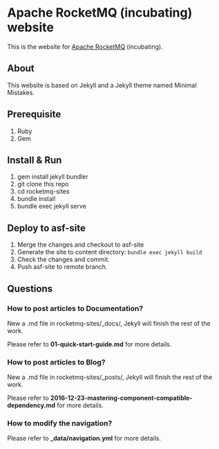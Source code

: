 # Apache RocketMQ (incubating) website

This is the website for [Apache RocketMQ](	http://rocketmq.incubator.apache.org/) (incubating).

## About
This website is based on Jekyll and a Jekyll theme named Minimal Mistakes.

## Prerequisite
1. Ruby
2. Gem

## Install & Run
1. gem install jekyll bundler
2. git clone this repo
3. cd rocketmq-sites
4. bundle install
5. bundle exec jekyll serve

## Deploy to asf-site
1. Merge the changes and checkout to asf-site
2. Generate the site to content directory: `bundle exec jekyll build`
3. Check the changes and commit.
4. Push asf-site to remote branch.

## Questions

### How to post articles to **Documentation**?
New a .md file in rocketmq-sites/_docs/, Jekyll will finish the rest of the work.

Please refer to **01-quick-start-guide.md** for more details.

### How to post articles to **Blog**?
New a .md file in rocketmq-sites/_posts/, Jekyll will finish the rest of the work.

Please refer to **2016-12-23-mastering-component-compatible-dependency.md** for more details.

### How to modify the navigation?
Please refer to **_data/navigation.yml** for more details.
